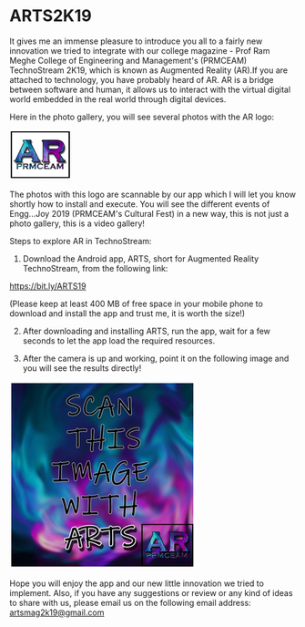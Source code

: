 # ARTS2K19

It gives me an immense pleasure to introduce you all to a fairly new innovation we tried to integrate with our college magazine - Prof Ram Meghe College of Engineering and Management's (PRMCEAM) TechnoStream 2K19, which is known as Augmented Reality (AR).If you are attached to technology, you have probably heard of AR. AR is a bridge between software and human, it allows us to interact with the virtual digital world embedded in the real world through digital devices.

Here in the photo gallery, you will see several photos with the AR logo:

![alt text](https://github.com/azharz1/ARTS2K19/blob/master/AR%20Logo.PNG)

The photos with this logo are scannable by our app which I will let you know shortly how to install and execute. You will see the different events of Engg...Joy 2019 (PRMCEAM's Cultural Fest) in a new way, this is not just a photo gallery, this is a video gallery!

Steps to explore AR in TechnoStream:

1. Download the Android app, ARTS, short for Augmented Reality TechnoStream, from the following link:

https://bit.ly/ARTS19

(Please keep at least 400 MB of free space in your mobile phone to download and install the app and trust me, it is worth the size!)

2. After downloading and installing ARTS, run the app, wait for a few seconds to let the app
load the required resources. 

3. After the camera is up and working, point it on the following image and you will see the results directly!

![alt text](https://github.com/azharz1/ARTS2K19/blob/master/Image%20Pointer.PNG)

Hope you will enjoy the app and our new little innovation we tried to implement. Also, if you have any suggestions or review or any kind of ideas to share with us, please email us on the following email address: artsmag2k19@gmail.com
